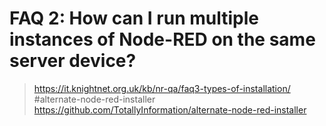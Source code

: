 # FAQ 2: How can I run multiple instances of Node-RED on the same server device?
>https://it.knightnet.org.uk/kb/nr-qa/faq3-types-of-installation/
#alternate-node-red-installer
>https://github.com/TotallyInformation/alternate-node-red-installer
